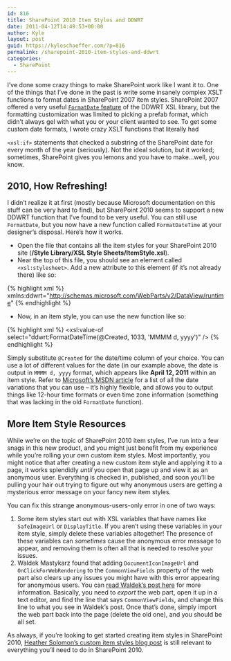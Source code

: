 ```yaml
---
id: 816
title: SharePoint 2010 Item Styles and DDWRT
date: 2011-04-12T14:49:53+00:00
author: Kyle
layout: post
guid: https://kyleschaeffer.com/?p=816
permalink: /sharepoint-2010-item-styles-and-ddwrt
categories:
  - SharePoint
---
```

I’ve done some crazy things to make SharePoint work like I want it to. One of the things that I’ve done in the past is write some insanely complex XSLT functions to format dates in SharePoint 2007 item styles. SharePoint 2007 offered a very useful [`FormatDate` feature](http://www.novolocus.com/2010/04/12/date-formats-in-xsl-with-ddwrt/) of the DDWRT XSL library, but the formatting customization was limited to picking a prefab format, which didn’t always gel with what you or your client wanted to see. To get some custom date formats, I wrote crazy XSLT functions that literally had

`<xsl:if>` statements that checked a substring of the SharePoint date for every month of the year (seriously). Not the ideal solution, but it worked; sometimes, SharePoint gives you lemons and you have to make&hellip;well, you know.

## 2010, How Refreshing!

I didn’t realize it at first (mostly because Microsoft documentation on this stuff can be very hard to find), but SharePoint 2010 seems to support a new DDWRT function that I’ve found to be very useful. You can still use `FormatDate`, but you now have a new function called `FormatDateTime` at your designer’s disposal. Here’s how it works.

* Open the file that contains all the item styles for your SharePoint 2010 site (**/Style Library/XSL Style Sheets/ItemStyle.xsl**).
* Near the top of this file, you should see an element called `<xsl:stylesheet>`. Add a new attribute to this element (if it’s not already there) like so:

{% highlight xml %}
xmlns:ddwrt="http://schemas.microsoft.com/WebParts/v2/DataView/runtime"
{% endhighlight %}

* Now, in an item style, you can use the new function like so:

{% highlight xml %}
<xsl:value-of select="ddwrt:FormatDateTime(@Created, 1033, 'MMMM d, yyyy')" />
{% endhighlight %}

Simply substitute `@Created` for the date/time column of your choice. You can use a lot of different values for the date (in our example above, the date is output in `MMMM d, yyyy` format, which appears like **April 12, 2011** within an item style. Refer to [Microsoft’s MSDN article](http://msdn.microsoft.com/en-us/library/8kb3ddd4(v=vs.95).aspx) for a list of all the date variations that you can use – it’s highly flexible, and allows you to output things like 12-hour time formats or even time zone information (something that was lacking in the old `FormatDate` function).

## More Item Style Resources

While we’re on the topic of SharePoint 2010 item styles, I’ve run into a few snags in this new product, and you might just benefit from my experience while you’re rolling your own custom item styles. Most importantly, you might notice that after creating a new custom item style and applying it to a page, it works splendidly _until_ you open that page up and view it as an anonymous user. Everything is checked in, published, and soon you’ll be pulling your hair out trying to figure out why anonymous users are getting a mysterious error message on your fancy new item styles.

You can fix this strange anonymous-users-only error in one of two ways:

  1. Some item styles start out with XSL variables that have names like `SafeImageUrl` or `DisplayTitle`. If you aren’t using these variables in your item style, simply delete these variables altogether! The presence of these variables can _sometimes_ cause the anonymous error message to appear, and removing them is often all that is needed to resolve your issues.
  2. Waldek Mastykarz found that adding `DocumentIconImageUrl` and `OnClickForWebRendering` to the `CommonViewFields` property of the web part also clears up any issues you might have with this error appearing for anonymous users. You can [read Waldek’s post here](http://blog.mastykarz.nl/inconvenient-sharepoint-2010-content-query-web-part-anonymous-access/) for more information. Basically, you need to _export_ the web part, open it up in a text editor, and find the line that says `CommonViewFields`, and change this line to what you see in Waldek’s post. Once that’s done, simply import the web part back into the page (delete the old one), and you should be all set.

As always, if you’re looking to get started creating item styles in SharePoint 2010, [Heather Solomon’s custom item styles blog post](http://www.heathersolomon.com/blog/articles/CustomItemStyle.aspx) is still relevant to everything you’ll need to do in SharePoint 2010.
